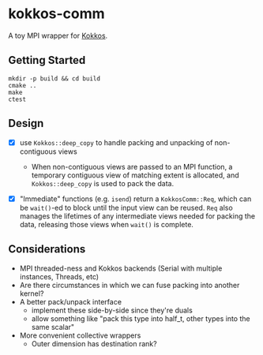 # kokkos-comm
A toy MPI wrapper for [Kokkos](https://github.com/kokkos/kokkos).

## Getting Started

```
mkdir -p build && cd build
cmake ..
make
ctest
```

## Design

- [x] use `Kokkos::deep_copy` to handle packing and unpacking of non-contiguous views
  - When non-contiguous views are passed to an MPI function, a temporary contiguous view of matching extent is allocated, and `Kokkos::deep_copy` is used to pack the data.
- [x] "Immediate" functions (e.g. `isend`) return a `KokkosComm::Req`, which can be `wait()`-ed to block until the input view can be reused. `Req` also manages the lifetimes of any intermediate views needed for packing the data, releasing those views when `wait()` is complete.


## Considerations

- MPI threaded-ness and Kokkos backends (Serial with multiple instances, Threads, etc)
- Are there circumstances in which we can fuse packing into another kernel?
- A better pack/unpack interface
  - implement these side-by-side since they're duals
  - allow something like "pack this type into half_t, other types into the same scalar"
- More convenient collective wrappers
  - Outer dimension has destination rank?